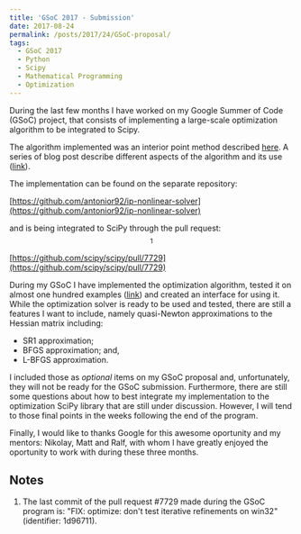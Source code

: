```yaml
---
title: 'GSoC 2017 - Submission'
date: 2017-08-24
permalink: /posts/2017/24/GSoC-proposal/
tags:
  - GSoC 2017
  - Python
  - Scipy
  - Mathematical Programming
  - Optimization
---
```


During the last few months I have worked on my Google Summer of Code (GSoC) project, that 
consists of implementing a large-scale optimization algorithm to be integrated to Scipy.

The algorithm implemented was an interior point method
described [here](https://antonior92.github.io/posts/2017/07/interior-point-method/).
A series of blog post describe different aspects of the algorithm and its use 
([link](https://antonior92.github.io/tags/#gsoc-2017)).

The implementation can be found on the separate repository:

[https://github.com/antonior92/ip-nonlinear-solver](https://github.com/antonior92/ip-nonlinear-solver)

and is being integrated to SciPy through the pull request:$$^1$$

[https://github.com/scipy/scipy/pull/7729](https://github.com/scipy/scipy/pull/7729)

During my GSoC I have implemented the optimization algorithm, tested it on almost one hundred examples 
([link](https://antonior92.github.io/posts/2017/00/NumericalResults/)) and created
an interface for using it. While the optimization solver is ready to be used and tested,
there are still a features I want to include, namely quasi-Newton approximations to the Hessian matrix including:

- SR1 approximation;
- BFGS approximation; and,
- L-BFGS approximation.
    
I included those as *optional* items on my GSoC proposal and, unfortunately, they will not be ready for the GSoC submission. 
Furthermore, there are still some questions about how to best integrate my implementation to the optimization
SciPy library that are still under discussion. However, I will tend to those final points in the weeks following the end of the program.

Finally, I would like to thanks Google for this awesome oportunity and
my mentors: Nikolay, Matt and Ralf, with whom I have greatly enjoyed the oportunity
to work with during these three months.


## Notes

1. The last commit of the pull request \#7729 made during the GSoC program is:
"FIX: optimize: don't test iterative refinements on win32" (identifier: 1d96711).

